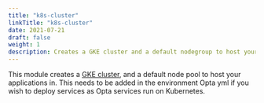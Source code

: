 ```yaml
---
title: "k8s-cluster"
linkTitle: "k8s-cluster"
date: 2021-07-21
draft: false
weight: 1
description: Creates a GKE cluster and a default nodegroup to host your applications in
---
```


This module creates a [GKE cluster](https://cloud.google.com/kubernetes-engine/docs/concepts/kubernetes-engine-overview), and a default
node pool to host your applications in. This needs to be added in the environment Opta yml if you wish to deploy services
as Opta services run on Kubernetes.